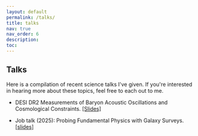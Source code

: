 ```yaml
---
layout: default
permalink: /talks/
title: talks
nav: true
nav_order: 6
description:
toc:
---
```


## Talks

Here is a compilation of recent science talks I've given. If you're interested in hearing more about these topics, feel free to each out to me.

- DESI DR2 Measurements of Baryon Acoustic Oscillations and Cosmological Constraints. [[Slides]](https://drive.google.com/file/d/1FMVLQC_rZfOu0sHagJHVIayBT_yhNzs4/view?usp=share_link)

- Job talk (2025): Probing Fundamental Physics with Galaxy Surveys. [[slides]](https://drive.google.com/file/d/181ynK7aE1tuIoMiH9LhUwXHtTIWIpiEH/view?usp=share_link)
